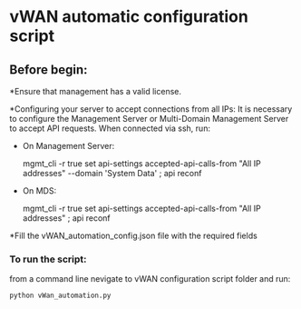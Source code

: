 # vWAN automatic configuration script

## Before begin:

*Ensure that management has a valid license.

*Configuring your server to accept connections from all IPs:
It is necessary to configure the Management Server or Multi-Domain Management Server to accept API requests.
When connected via ssh, run:

* On Management Server:

    mgmt_cli -r true set api-settings accepted-api-calls-from "All IP addresses" --domain 'System Data' ; api reconf

* On MDS:

   mgmt_cli -r true set api-settings accepted-api-calls-from "All IP addresses" ; api reconf

*Fill the vWAN_automation_config.json file with the required  fields


### To run the script:

 from a command line nevigate to vWAN configuration script folder and run:

    python vWan_automation.py







  
